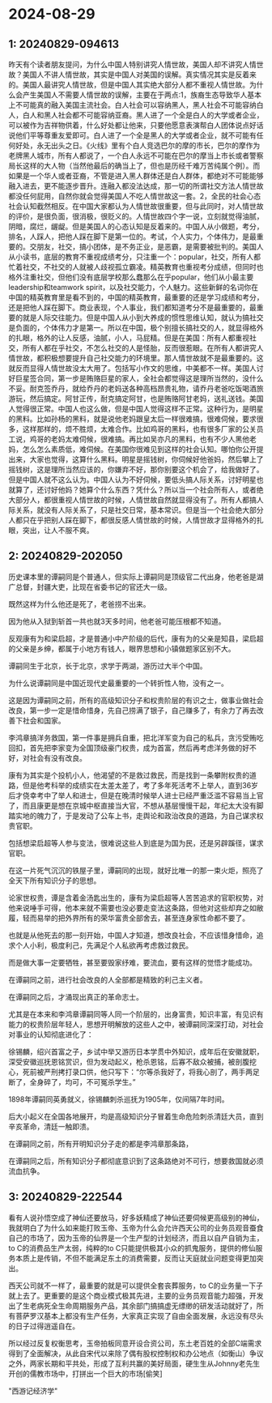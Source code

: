 # 2024-08-29

## 1: 20240829-094613

昨天有个读者朋友提问，为什么中国人特别讲究人情世故，美国人却不讲究人情世故？美国人不讲人情世故，其实是中国人对美国的误解。真实情况其实是反着来的。美国人最讲究人情世故，但是中国人其实绝大部分人都不重视人情世故。为什么会产生美国人不需要人情世故的误解，主要在于两点:1，族裔生态导致华人基本上不可能真的融入美国主流社会。白人社会可以容纳黑人，黑人社会不可能容纳白人，白人和黑人社会都不可能容纳亚裔。黑人进了一个全是白人的大学或者企业，可以被作为吉祥物供着，什么好处都让他来，只要他愿意表演帮白人团体说点好话说他们平等尊重友爱即可。白人进了一个全是黑人的大学或者企业，就不可能有任何好处，永无出头之日。《火线》里有个白人竞选巴尔的摩的市长，巴尔的摩作为老牌黑人城市，所有人都说了，一个白人永远不可能在巴尔的摩当上市长或者警察局长这样的大人物（当然他最后的确当上了，但也是历经千难万苦纯属个例）。而如果是一个华人或者亚裔，不管是进入黑人群体还是白人群体，都绝对不可能能够融入进去，更不能逐步晋升。连融入都没法达成，那一切的所谓社交方法人情世故都没任何屁用，自然你就会觉得美国人不吃人情世故这一套。2，全民的社会心态社会认知截然相反。在中国大家都认为人情世故很重要，但与此同时，对人情世故的评价，是很负面，很消极，很贬义的。人情世故四个字一说，立刻就觉得油腻，阴暗，腐烂，龌龊。但是美国人的心态认知是反着来的。中国人从小做题，考分，排名，人踩人，把他人踩在脚下是第一位的。考试，个人实力，个体伟力，是最重要的。交朋友，社交，搞小团体，是不务正业，是恶霸，是需要被批判的。美国人从小读书，底层的教育不重视成绩考分，只注重一个：popular，社交，所有人都忙着社交，不社交的人就被人歧视孤立霸凌。精英教育也重视考分成绩，但同时也格外注重社交，但他们没有底层学校那么蠢那么在乎popular，他们从小最主要leadership和teamwork spirit，以及社交能力，个人魅力。这些新鲜的名词你在中国的精英教育里是看不到的，中国的精英教育，最重要的还是学习成绩和考分，还是把他人踩在脚下。商业表现，个人事业，我们都知道考分不是最重要的，最重要的就是人际交往能力。但是中国人从小到大养成的惯性思维认知，就认为搞社交是负面的，个体伟力才是第一。所以在中国，极个别擅长搞社交的人，就显得格外的扎眼，格外的让人反感，油腻，小人，马屁精。但是在美国：所有人都重视社交，所有人都在乎社交，不怎么社交的人是怪胎，反而很惹眼。在所有人都讲究人情世故，都积极想要提升自己社交能力的环境里。那人情世故就不是最重要的。这就反而显得人情世故没太大用了。包括写小作文的思维，中美都不一样。美国人讨好巨星签合同，第一步是贿赂巨星的家人，全社会都觉得这是理所当然的，没什么不妥。耐克签乔丹，就给乔丹的老妈送各种高档昂贵礼物，请乔丹老爸吃饭喝酒旅游玩，然后搞定。阿甘正传，耐克搞定阿甘，也是贿赂阿甘老妈，送礼送钱。美国人觉得很正常。中国人也这么做，但是中国人觉得这样不正常。这种行为，是明星的黑料。比如孙杨的黑料，就是说他老妈跟皇太后一样很难搞，很难伺候，要求很多，这样那样的，烦不胜烦，太难合作。比如鸡哥的黑料，也有很多厂家的公关员工说，鸡哥的老妈太难伺候，很难搞。再比如吴亦凡的黑料，也有不少人黑他老妈，怎么怎么素质低，难伺候。在美国你很难见到这样的社会认知。哪怕你公开提出来，大家也觉得，这算什么黑料。明星是摇钱树，你伺候好他爸妈，然后攀上了摇钱树，这是理所当然应该的，你嫌弃不好，那你别要这个机会了，给我做好了。但是中国人就不这么认为。中国人认为不好伺候，要低头搞人际关系，讨好明星也就算了，还讨好他妈？她算个什么东西？凭什么？所以当一个社会所有人，或者绝大部分人，都很重视人情世故的时候，人情世故自然就显得没有了。所有人都搞人际关系，就没有人际关系了，只是社交日常，基本常识。但是当一个社会绝大部分人都只在乎把别人踩在脚下，都很反感人情世故的时候，人情世故才显得格外的扎眼，突出，让人不服不爽。

## 2: 20240829-202050

历史课本里的谭嗣同是个普通人，但实际上谭嗣同是顶级官二代出身，他老爸是湖广总督，封疆大吏，比现在省委书记的官还大一级。

既然这样为什么他还是死了，老爸捞不出来。

因为他从入狱到斩首一共也就3天多时间，他老爸可能压根都不知道。

反观康有为和梁启超，才是普通小中产阶级的后代，康有为的父亲是知县，梁启超的父亲是乡绅，都属于小地方有钱人，眼界思想和小镇做题家区别不大。

谭嗣同生于北京，长于北京，求学于两湖，游历过大半个中国。

为什么说谭嗣同是中国近现代史最重要的一个转折性人物，没有之一。

这是因为谭嗣同之前，所有的高级知识分子和权贵阶层的有识之士，做事业做社会改良，第一步一定是惜命惜身，先自己捞满了银子，自己赚多了，有余力了再去改善下社会和国家。

李鸿章搞洋务救国，第一件事是拥兵自重，把北洋军变为自己的私兵，贪污受贿吃回扣，首先把李家变为全国顶级豪门权贵，成为首富，然后再考虑洋务做的好不好，对社会有没有改良。

康有为其实是个投机小人，他渴望的不是救过救民，而是找到一条攀附权贵的道路，但是他考科举的成绩实在太差太差了，考了多年死活考不上举人，直到36岁后才侥幸考中了举人和进士，但是在晚清时候举人进士已经严重泛滥不容易当上官了，而且康更是想在京城中枢直接当大官，不想从基层慢慢干起，年纪太大没有脚踏实地的魄力了，于是发动了公车上书，走舆论和政治改良的道路，为自己谋求权贵官职。

包括想梁启超等人参与变法，很难说这些人到底是为国为民，还是另辟蹊径，谋求官职。

在这一片死气沉沉的铁屋子里，谭嗣同的出现，就好比唯一的那一束火炬，照亮了全天下所有知识分子的思想。

论家世权贵，谭是含着金汤匙出生的，康有为梁启超等人苦苦追求的官职权势，对他来说唾手可得，他本来就不需要也没必要走变法这条路，但他对这些却弃之如敝履，轻而易举的把外界所有的荣华富贵全部舍去，甚至连身家性命都不要了。

也就是从他死去的那一刻开始，中国人才知道，想改良社会，不应该惜身惜命，追求个人小利，极度利己，先满足个人私欲再考虑救过救民。

而是做大事一定要牺牲，甚至要毁家纾难，要流血，要有这样的觉悟才能成功。

在谭嗣同之前，进行社会改良的人全部都是精致的利己主义者。

在谭嗣同之后，才涌现出真正的革命志士。

尤其是在本来和李鸿章谭嗣同等人同一个阶层的，出身富贵，知识丰富，有见识有能力的权贵阶层年轻人，思想开明解放的这些人之中，被谭嗣同深深打动，对社会对事业的认知彻底进化了：

徐锡麟，绍兴首富之子，乡试中举又游历日本学贯中外知识，成年后在安徽就职，深受安徽巡抚恩铭赏识，但为发动起义，枪杀恩铭，后寡不敌众被捕，被剖腹挖心，死前被严刑拷打录口供，他只写下：“尔等杀我好了，将我心剖了，两手两足断了，全身碎了，均可，不可冤杀学生。”

1898年谭嗣同英勇就义，徐锡麟刺杀巡抚为1905年，仅间隔7年时间。

后大小起义在全国各地展开，均是高级知识分子冒着生命危险刺杀清廷大员，直到辛亥革命，清廷一触即溃。

在谭嗣同之前，所有开明知识分子走的都是李鸿章那条路，

在谭嗣同之后，所有知识分子都彻底意识到了这条路绝对不可行，想要救国就必须流血抗争。

## 3: 20240829-222544

看有人说孙悟空成了神仙还要放马，好多妖精成了神仙还要伺候更高级别的神仙，我就明白了为什么如来能打败玉帝、玉帝为什么会允许西天公司的业务员观音蚕食自己的市场了，因为玉帝的仙界是一个生产型的计划经济，而且以自产自销为主，to C的消费品生产太弱，纯粹的to C只能提供极其小众的抓鬼服务，提供的修仙服务本质上是传销，不但不能满足东土的消费需要，反而让天庭就业问题变得更加突出。

西天公司就不一样了，最重要的就是可以提供全套丧葬服务，to C的业务量一下子就上去了。更重要的是这个商业模式极其先进，主要的业务员观音能力超强，开发出了生老病死全生命周期服务产品，其余部门搞搞虚无缥缈的研发活动就好了，所有菩萨罗汉基本上都没有生产任务，大家真正实现了自由全面发展，永远没有尽头的日子过得逍遥自在。

所以经过反复权衡思考，玉帝拍板同意开设合资公司，东土老百姓的全部C端需求得到了全面解决，从此自宋代以来除了偶有股权控制权和办公地点（如衡山）争议之外，两家长期和平共处，形成了互利共赢的美好局面，硬生生从Johnny老先生开创的儒教市场中，打拼出一个巨大的市场[偷笑]

"西游记经济学"

